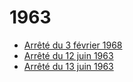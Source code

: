 # 1963

- [Arrêté du 3 février 1968](arrete-du-3-fevrier-1968)
- [Arrêté du 12 juin 1963](arrete-du-12-juin-1963)
- [Arrêté du 13 juin 1963](arrete-du-13-juin-1963)
